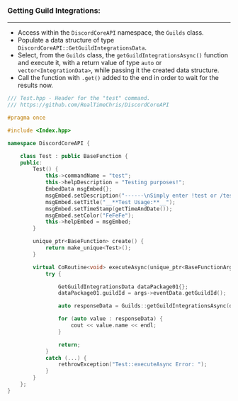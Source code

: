 ### **Getting Guild Integrations:**
---
- Access within the `DiscordCoreAPI` namespace, the `Guilds` class.
- Populate a data structure of type `DiscordCoreAPI::GetGuildIntegrationsData`.
- Select, from the `Guilds` class, the `getGuildIntegrationsAsync()` function and execute it, with a return value of type `auto` or `vector<IntegrationData>`, while passing it the created data structure.
- Call the function with `.get()` added to the end in order to wait for the results now.

```cpp
/// Test.hpp - Header for the "test" command.
/// https://github.com/RealTimeChris/DiscordCoreAPI

#pragma once

#include <Index.hpp>

namespace DiscordCoreAPI {

	class Test : public BaseFunction {
	public:
		Test() {
			this->commandName = "test";
			this->helpDescription = "Testing purposes!";
			EmbedData msgEmbed{};
			msgEmbed.setDescription("------\nSimply enter !test or /test!\n------");
			msgEmbed.setTitle("__**Test Usage:**__");
			msgEmbed.setTimeStamp(getTimeAndDate());
			msgEmbed.setColor("FeFeFe");
			this->helpEmbed = msgEmbed;
		}

		unique_ptr<BaseFunction> create() {
			return make_unique<Test>();
		}

		virtual CoRoutine<void> executeAsync(unique_ptr<BaseFunctionArguments> args) {
			try {

				GetGuildIntegrationsData dataPackage01{};
				dataPackage01.guildId = args->eventData.getGuildId();

				auto responseData = Guilds::getGuildIntegrationsAsync(dataPackage01).get();

				for (auto value : responseData) {
					cout << value.name << endl;
				}			

				return;
			}
			catch (...) {
				rethrowException("Test::executeAsync Error: ");
			}
		}
	};
}
```
